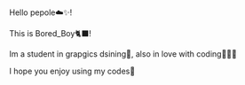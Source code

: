 Hello pepole☁️✨!

This is Bored_Boy🐈‍⬛!

Im a student in grapgics dsining🎨, also in love with coding👨🏻‍💻

I hope you enjoy using my codes💜
